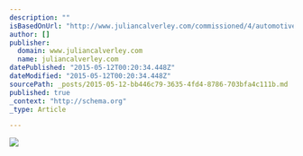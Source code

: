 ```yaml
---
description: ""
isBasedOnUrl: "http://www.juliancalverley.com/commissioned/4/automotive/15/"
author: []
publisher:
  domain: www.juliancalverley.com
  name: juliancalverley.com
datePublished: "2015-05-12T00:20:34.448Z"
dateModified: "2015-05-12T00:20:34.448Z"
sourcePath: _posts/2015-05-12-bb446c79-3635-4fd4-8786-703bfa4c111b.md
published: true
_context: "http://schema.org"
_type: Article

---
```

![](http://www.juliancalverley.com/i/lge/jc_www_667_501770146.jpg)